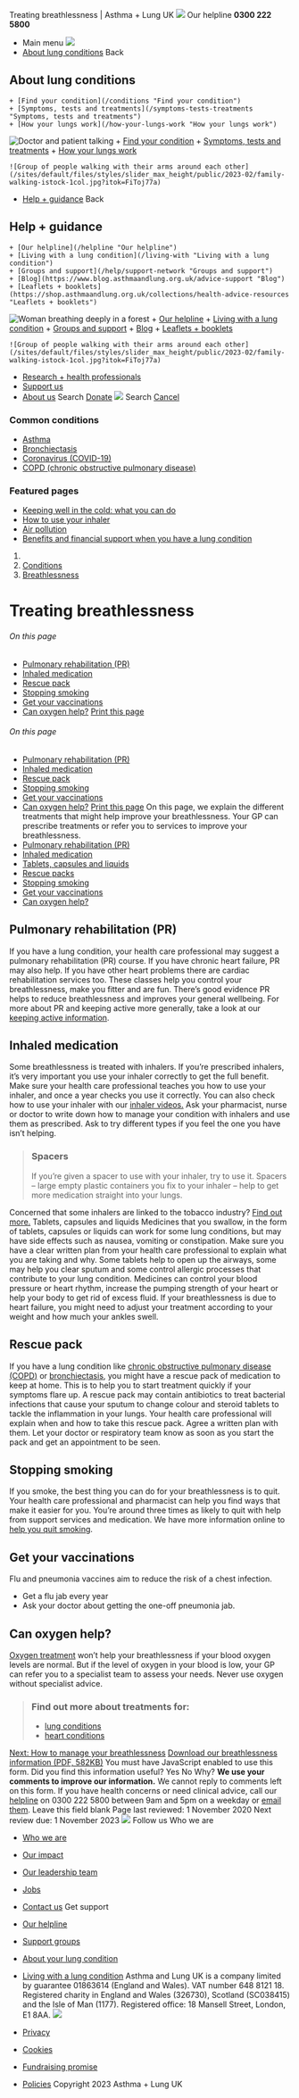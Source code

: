 
Treating breathlessness | Asthma + Lung UK
 [![](/themes/custom/asthma-lung-uk/images/aluk-logo.png)](/ "Homepage")
 Our helpline **0300 222 5800**
* Main menu
![](/wingsuit/asthma-lung-uk/images/aluk-logo.png)
* [About lung conditions](#about "About lung conditions")
 Back
 
## About lung conditions
	+ [Find your condition](/conditions "Find your condition")
	+ [Symptoms, tests and treatments](/symptoms-tests-treatments "Symptoms, tests and treatments")
	+ [How your lungs work](/how-your-lungs-work "How your lungs work")
![Doctor and patient talking](/sites/default/files/styles/slider_max_height/public/2023-02/119589.jpg?itok=IfMKqhqJ)
	+ [Find your condition](/conditions)
	+ [Symptoms, tests and treatments](/symptoms-tests-treatments)
	+ [How your lungs work](/how-your-lungs-work)
	
	
	![Group of people walking with their arms around each other](/sites/default/files/styles/slider_max_height/public/2023-02/family-walking-istock-1col.jpg?itok=FiToj77a)
* [Help + guidance](#get-support "Help + guidance")
 Back
 
## Help + guidance
	+ [Our helpline](/helpline "Our helpline")
	+ [Living with a lung condition](/living-with "Living with a lung condition")
	+ [Groups and support](/help/support-network "Groups and support")
	+ [Blog](https://www.blog.asthmaandlung.org.uk/advice-support "Blog")
	+ [Leaflets + booklets](https://shop.asthmaandlung.org.uk/collections/health-advice-resources "Leaflets + booklets")
![Woman breathing deeply in a forest](/sites/default/files/styles/slider_max_height/public/2023-02/A%2BLUK%20Generic73.jpg?itok=IY-jWei3)
	+ [Our helpline](/helpline)
	+ [Living with a lung condition](/living-with)
	+ [Groups and support](/help/support-network)
	+ [Blog](https://www.blog.asthmaandlung.org.uk/advice-support)
	+ [Leaflets + booklets](https://shop.asthmaandlung.org.uk/collections/health-advice-resources "Leaflets and booklets about lung conditions")
	
	
	![Group of people walking with their arms around each other](/sites/default/files/styles/slider_max_height/public/2023-02/family-walking-istock-1col.jpg?itok=FiToj77a)
* [Research + health professionals](/research-health-professionals "Research + health professionals")
* [Support us](/support-us "Support us")
* [About us](/about-us "About us")
Search
[Donate](https://action.asthmaandlung.org.uk/page/99720/donate/1?ea_tracking_id=General_WebsiteALUK_Header_Regular "Donate") 
 [![](/themes/custom/asthma-lung-uk/images/aluk-logo.png)](/ "Homepage")
Search
[Cancel](#)
### Common conditions
* [Asthma](/conditions/asthma)
* [Bronchiectasis](/conditions/bronchiectasis)
* [Coronavirus (COVID-19)](/conditions/coronavirus)
* [COPD (chronic obstructive pulmonary disease)](/conditions/copd-chronic-obstructive-pulmonary-disease)
### Featured pages
* [Keeping well in the cold: what you can do](/living-with/cold-weather)
* [How to use your inhaler](/living-with/inhaler-videos)
* [Air pollution](/living-with/air-pollution)
* [Benefits and financial support when you have a lung condition](/living-with/benefits)
1. 
3. [Conditions](/conditions)
5. [Breathlessness](/conditions/breathlessness)
# Treating breathlessness
###### On this page
* [Pulmonary rehabilitation (PR)](#pr)
* [Inhaled medication](#inhalers)
* [Rescue pack](#rescue-pack)
* [Stopping smoking](#stop-smoking)
* [Get your vaccinations](#vaccines)
* [Can oxygen help?](#oxygen)
[Print this page](javascript:window.print();) 
###### On this page
* [Pulmonary rehabilitation (PR)](#pr)
* [Inhaled medication](#inhalers)
* [Rescue pack](#rescue-pack)
* [Stopping smoking](#stop-smoking)
* [Get your vaccinations](#vaccines)
* [Can oxygen help?](#oxygen)
[Print this page](javascript:window.print();) 
On this page, we explain the different treatments that might help improve your breathlessness. Your GP can prescribe treatments or refer you to services to improve your breathlessness.
* [Pulmonary rehabilitation (PR)](#pr)
* [Inhaled medication](#inhalers)
* [Tablets, capsules and liquids](#medicines)
* [Rescue packs](#rescue-pack)
* [Stopping smoking](#stop-smoking)
* [Get your vaccinations](#vaccines)
* [Can oxygen help?](#oxygen)
## Pulmonary rehabilitation (PR)
If you have a lung condition, your health care professional may suggest a pulmonary rehabilitation (PR) course. If you have chronic heart failure, PR may also help. If you have other heart problems there are cardiac rehabilitation services too. These classes help you control your breathlessness, make you fitter and are fun. There’s good evidence PR helps to reduce breathlessness and improves your general wellbeing.
For more about PR and keeping active more generally, take a look at our [keeping active information](https://www.blf.org.uk/support-for-you/keep-active).
## Inhaled medication
Some breathlessness is treated with inhalers. If you’re prescribed inhalers, it’s very important you use your inhaler correctly to get the full benefit. Make sure your health care professional teaches you how to use your inhaler, and once a year checks you use it correctly. You can also check how to use your inhaler with our [inhaler videos.](https://www.asthma.org.uk/advice/inhaler-videos/)
Ask your pharmacist, nurse or doctor to write down how to manage your condition with inhalers and use them as prescribed. Ask to try different types if you feel the one you have isn’t helping.
> ### Spacers
> 
> 
> If you’re given a spacer to use with your inhaler, try to use it. Spacers – large empty plastic containers you fix to your inhaler – help to get more medication straight into your lungs.
> 
> 
> 
Concerned that some inhalers are linked to the tobacco industry? [Find out more.](https://www.blf.org.uk/sites/default/files/PMI%20Vectura%20patient%20info%20FINAL.pdf)
Tablets, capsules and liquids
Medicines that you swallow, in the form of tablets, capsules or liquids can work for some lung conditions, but may have side effects such as nausea, vomiting or constipation. Make sure you have a clear written plan from your health care professional to explain what you are taking and why.
Some tablets help to open up the airways, some may help you clear sputum and some control allergic processes that contribute to your lung condition. Medicines can control your blood pressure or heart rhythm, increase the pumping strength of your heart or help your body to get rid of excess fluid. If your breathlessness is due to heart failure, you might need to adjust your treatment according to your weight and how much your ankles swell.
## Rescue pack
If you have a lung condition like [chronic obstructive pulmonary disease (COPD)](https://www.blf.org.uk/support-for-you/copd) or [bronchiectasis](https://www.blf.org.uk/support-for-you/bronchiectasis), you might have a rescue pack of medication to keep at home. This is to help you to start treatment quickly if your symptoms flare up. A rescue pack may contain antibiotics to treat bacterial infections that cause your sputum to change colour and steroid tablets to tackle the inflammation in your lungs.
Your health care professional will explain when and how to take this rescue pack. Agree a written plan with them. Let your doctor or respiratory team know as soon as you start the pack and get an appointment to be seen.
## Stopping smoking
If you smoke, the best thing you can do for your breathlessness is to quit. Your health care professional and pharmacist can help you find ways that make it easier for you. You’re around three times as likely to quit with help from support services and medication. We have more information online to [help you quit smoking](https://www.blf.org.uk/support-for-you/smoking).
## Get your vaccinations
Flu and pneumonia vaccines aim to reduce the risk of a chest infection.
* Get a flu jab every year
* Ask your doctor about getting the one-off pneumonia jab.
## Can oxygen help?
[Oxygen treatment](https://www.blf.org.uk/support-for-you/oxygen) won’t help your breathlessness if your blood oxygen levels are normal. But if the level of oxygen in your blood is low, your GP can refer you to a specialist team to assess your needs. Never use oxygen without specialist advice.
> ### Find out more about treatments for:
> 
> 
> * [lung conditions](https://www.blf.org.uk/support-for-you)
> * [heart conditions](https://www.bhf.org.uk/heart-health)
> 
[Next: How to manage your breathlessness](/conditions/breathlessness/how-can-i-manage-my-breathlessness "How can I manage my breathlessness?")
[Download our breathlessness information (PDF, 582KB)](https://www.blf.org.uk/sites/default/files/BK29%20Breathlessness%202020%20v3%20downloadable%20PDF%20%281%29.pdf)
You must have JavaScript enabled to use this form.
Did you find this information useful?
Yes
No
Why?
**We use your comments to improve our information.** We cannot reply to comments left on this form. If you have health concerns or need clinical advice, call our [helpline](/helpline) on 0300 222 5800 between 9am and 5pm on a weekday or [email them](/helpline).
Leave this field blank
Page last reviewed: 
1 November 2020
Next review due: 
1 November 2023
 [![](/sites/default/files/2023-01/footer-logo%20%281%29.png)](/ "Homepage")
Follow us
 Who we are
 
* [Who we are](/about-us/who-we-are)
* [Our impact](/about-us/our-impact)
* [Our leadership team](/about-us/our-leadership-team)
* [Jobs](/work-us)
* [Contact us](/about-us/contact-us)
 Get support
 
* [Our helpline](/helpline)
* [Support groups](/help/support-network)
* [About your lung condition](/conditions)
* [Living with a lung condition](/living-with)
Asthma and Lung UK is a company limited by guarantee 01863614 (England and Wales). VAT number 648 8121 18.
Registered charity in England and Wales (326730), Scotland (SC038415) and the Isle of Man (1177). Registered office: 18 Mansell Street, London, E1 8AA.
[![](/sites/default/files/2023-01/reg-logo%20%281%29.png)](https://www.fundraisingregulator.org.uk)
![]()
![]()
* [Privacy](/privacy-policy)
* [Cookies](/cookies-how-we-use-them)
* [Fundraising promise](/fundraising-promise)
* [Policies](/about-us/policies)
 Copyright 2023 Asthma + Lung UK
 
